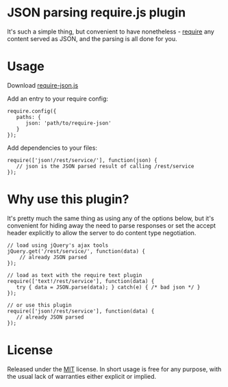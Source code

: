 # JSON parsing require.js plugin

It's such a simple thing, but convenient to have nonetheless - [require](http://requirejs.org) any content served as
JSON, and the parsing is all done for you.

# Usage

Download [require-json.js](//raw.github.com/steveukx/require-json/master/require-json.js)

Add an entry to your require config:

    require.config({
       paths: {
          json: 'path/to/require-json'
       }
    });

Add dependencies to your files:

    require(['json!/rest/service/'], function(json) {
       // json is the JSON parsed result of calling /rest/service
    });

# Why use this plugin?

It's pretty much the same thing as using any of the options below, but it's convenient for hiding away the need to parse
responses or set the accept header explicitly to allow the server to do content type negotiation.

    // load using jQuery's ajax tools
    jQuery.get('/rest/service/', function(data) {
        // already JSON parsed
    });

    // load as text with the require text plugin
    require(['text!/rest/service'], function(data) {
       try { data = JSON.parse(data); } catch(e) { /* bad json */ }
    });

    // or use this plugin
    require(['json!/rest/service'], function(data) {
       // already JSON parsed
    });

# License

Released under the [MIT](http://opensource.org/licenses/MIT) license. In short usage is free for any purpose, with the
usual lack of warranties either explicit or implied.


